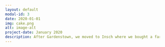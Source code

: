 ```yaml
---
layout: default
modal-id: 3
date: 2020-01-01
img: cake.png
alt: image-alt
project-date: January 2020
description: After Gardenstown, we moved to Insch where we bought a farm. This is the farm that I am still working on an developing to this day, with help from my children.
---
```

